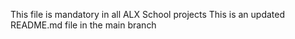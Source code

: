 This file is mandatory in all ALX School projects
This is an updated README.md file in the main branch
